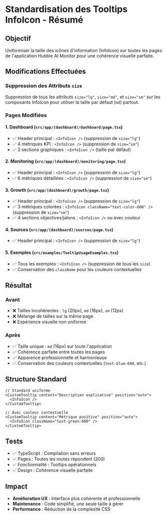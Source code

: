 # Standardisation des Tooltips InfoIcon - Résumé

## Objectif
Uniformiser la taille des icônes d'information (InfoIcon) sur toutes les pages de l'application Hubble AI Monitor pour une cohérence visuelle parfaite.

## Modifications Effectuées

### Suppression des Attributs `size`
Suppression de tous les attributs `size="lg"`, `size="md"`, et `size="sm"` sur les composants InfoIcon pour utiliser la taille par défaut (`md`) partout.

### Pages Modifiées

#### 1. Dashboard (`src/app/(dashboard)/dashboard/page.tsx`)
- ✅ Header principal : `<InfoIcon />` (suppression de `size="lg"`)
- ✅ 4 métriques KPI : `<InfoIcon />` (suppression de `size="sm"`)
- ✅ 3 sections graphiques : `<InfoIcon />` (taille par défaut)

#### 2. Monitoring (`src/app/(dashboard)/monitoring/page.tsx`)
- ✅ Header principal : `<InfoIcon />` (suppression de `size="lg"`)
- ✅ 6 métriques détaillées : `<InfoIcon />` (suppression de `size="sm"`)

#### 3. Growth (`src/app/(dashboard)/growth/page.tsx`)
- ✅ Header principal : `<InfoIcon />` (suppression de `size="lg"`)
- ✅ 3 métriques colorées : `<InfoIcon className="text-color-600" />` (suppression de `size="sm"`)
- ✅ 4 sections objectives/jalons : `<InfoIcon />` ou avec couleur

#### 4. Sources (`src/app/(dashboard)/sources/page.tsx`)
- ✅ Header principal : `<InfoIcon />` (suppression de `size="lg"`)

#### 5. Exemples (`src/examples/TooltipUsageExamples.tsx`)
- ✅ Tous les exemples : `<InfoIcon />` (suppression de tous les `size`)
- ✅ Conservation des `className` pour les couleurs contextuelles

## Résultat

### Avant
- ❌ Tailles incohérentes : `lg` (20px), `md` (16px), `sm` (12px)
- ❌ Mélange de tailles sur la même page
- ❌ Expérience visuelle non uniforme

### Après
- ✅ Taille unique : `md` (16px) sur toute l'application
- ✅ Cohérence parfaite entre toutes les pages
- ✅ Apparence professionnelle et harmonieuse
- ✅ Conservation des couleurs contextuelles (`text-blue-600`, etc.)

## Structure Standard
```tsx
// Standard uniforme
<CustomTooltip content="Description explicative" position="auto">
  <InfoIcon />
</CustomTooltip>

// Avec couleur contextuelle
<CustomTooltip content="Métrique positive" position="auto">
  <InfoIcon className="text-green-600" />
</CustomTooltip>
```

## Tests
- ✅ TypeScript : Compilation sans erreurs
- ✅ Pages : Toutes les routes répondent (200)
- ✅ Fonctionnalité : Tooltips opérationnels
- ✅ Design : Cohérence visuelle parfaite

## Impact
- **Amélioration UX** : Interface plus cohérente et professionnelle
- **Maintenance** : Code simplifié, une seule taille à gérer
- **Performance** : Réduction de la complexité CSS 